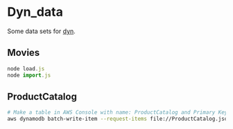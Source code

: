 # Dyn_data

Some data sets for [dyn](https://github.com/kyleparisi/dyn).

## Movies

```js
node load.js
node import.js
```

## ProductCatalog

```bash
# Make a table in AWS Console with name: ProductCatalog and Primary Key: Id (Number)
aws dynamodb batch-write-item --request-items file://ProductCatalog.json
```